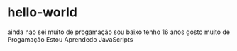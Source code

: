 # hello-world
ainda nao sei muito de progamação
sou baixo tenho 16 anos gosto muito de Progamação Estou Aprendedo JavaScripts
